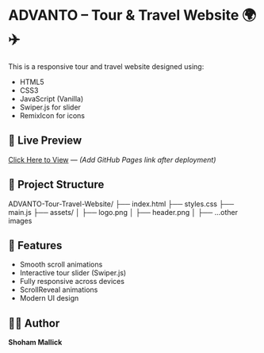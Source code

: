 # ADVANTO – Tour & Travel Website 🌍✈️

This is a responsive tour and travel website designed using:
- HTML5
- CSS3
- JavaScript (Vanilla)
- Swiper.js for slider
- RemixIcon for icons

## 🔗 Live Preview
[Click Here to View](#) — *(Add GitHub Pages link after deployment)*

## 📁 Project Structure
ADVANTO-Tour-Travel-Website/
├── index.html
├── styles.css
├── main.js
├── assets/
│ ├── logo.png
│ ├── header.png
│ ├── ...other images


## 🚀 Features
- Smooth scroll animations
- Interactive tour slider (Swiper.js)
- Fully responsive across devices
- ScrollReveal animations
- Modern UI design

## 🧑‍💻 Author
**Shoham Mallick**

